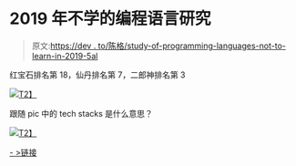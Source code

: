 # 2019 年不学的编程语言研究

> 原文:[https://dev . to/陈格/study-of-programming-languages-not-to-learn-in-2019-5al](https://dev.to/chenge/study-of-programming-languages-not-to-learn-in-2019-5al)

红宝石排名第 18，仙丹排名第 7，二郎神排名第 3

[![](../Images/bceec0ef5fc237370d930683e7fce2f4.png)T2】](https://res.cloudinary.com/practicaldev/image/fetch/s--_ysq-c4v--/c_limit%2Cf_auto%2Cfl_progressive%2Cq_auto%2Cw_880/https://process.filestackapi.com/cache%3Dexpiry:max/NUTYOay0RiC1KTztmkNn)

跟随 pic 中的 tech stacks 是什么意思？

[![](../Images/49726c3cd092e60802d5554e26d9da56.png)T2】](https://res.cloudinary.com/practicaldev/image/fetch/s--vRXXTB6D--/c_limit%2Cf_auto%2Cfl_progressive%2Cq_auto%2Cw_880/https://process.filestackapi.com/cache%3Dexpiry:max/AScGwzg7RRi49Fojljbv)

[- >链接](https://www.codementor.io/blog/worst-languages-2019-6mvbfg3w9x)